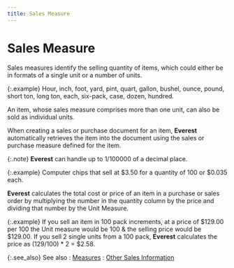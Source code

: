 ```yaml
---
title: Sales Measure
---
```


# Sales Measure


Sales measures identify the selling quantity of items, which could either  be in formats of a single unit or a number of units.


{:.example}
Hour, inch, foot, yard, pint, quart, gallon,  bushel, ounce, pound, short ton, long ton, each, six-pack, case, dozen,  hundred.


An item, whose sales measure comprises more than one unit, can also  be sold as individual units.


When creating a sales or purchase document for an item, **Everest**  automatically retrieves the item into the document using the sales or  purchase measure defined for the item.


{:.note}
**Everest** can handle up to 1/100000  of a decimal place.


{:.example}
Computer chips that sell at $3.50 for a quantity of 100 or $0.035 each.


**Everest** calculates the total  cost or price of an item in a purchase or sales order by multiplying the  number in the quantity column by the price and dividing that number by  the Unit Measure.


{:.example}
If you sell an item in 100 pack increments,  at a price of $129.00 per 100 the Unit measure would be 100 &  the selling price would be $129.00. If you sell 2 single units from a  100 pack, **Everest** calculates the  price as (129/100) \* 2 = $2.58.


{:.see_also}
See also
: [Measures]({{site.mi_baseurl}}/item-profile-details/measure/measure.html)
: [Other  Sales Information]({{site.mi_baseurl}}/item-profile-details/other-items-information/sales/other_sales_information_item_profile.html)

